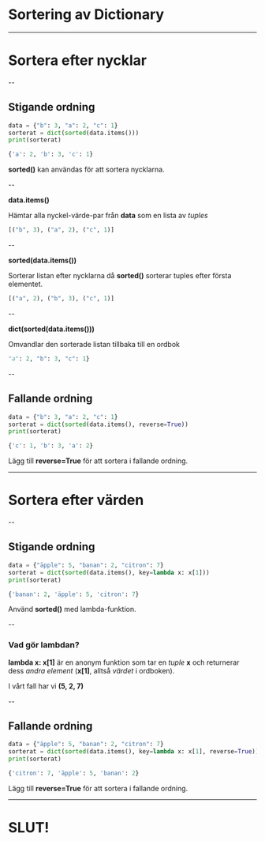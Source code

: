 # Sortering av Dictionary

---

# Sortera efter nycklar

--

## Stigande ordning

```python []
data = {"b": 3, "a": 2, "c": 1}
sorterat = dict(sorted(data.items()))
print(sorterat)
```

```python []
{'a': 2, 'b': 3, 'c': 1}
```

**sorted()** kan användas för att sortera nycklarna.

--

**data.items()**

Hämtar alla nyckel-värde-par från **data** som en lista av _tuples_

```python []
[("b", 3), ("a", 2), ("c", 1)]
```

--

**sorted(data.items())**

Sorterar listan efter nycklarna då **sorted()** sorterar tuples efter första elementet.

```python []
[("a", 2), ("b", 3), ("c", 1)]
```

--

**dict(sorted(data.items()))**

Omvandlar den sorterade listan tillbaka till en ordbok

```python []
"a": 2, "b": 3, "c": 1}
```

--

## Fallande ordning

```python []
data = {"b": 3, "a": 2, "c": 1}
sorterat = dict(sorted(data.items(), reverse=True))
print(sorterat)
```

```python []
{'c': 1, 'b': 3, 'a': 2}
```

Lägg till **reverse=True** för att sortera i fallande ordning.

---

# Sortera efter värden

--

## Stigande ordning

```python []
data = {"äpple": 5, "banan": 2, "citron": 7}
sorterat = dict(sorted(data.items(), key=lambda x: x[1]))
print(sorterat)
```

```python []
{'banan': 2, 'äpple': 5, 'citron': 7}
```

Använd **sorted()** med lambda-funktion.

--

### Vad gör lambdan?

**lambda x: x[1]** är en anonym funktion som tar en _tuple_ **x** och returnerar dess _andra element_ (**x[1]**, alltså _värdet_ i ordboken).

I vårt fall har vi **(5, 2, 7)**

--

## Fallande ordning

```python []
data = {"äpple": 5, "banan": 2, "citron": 7}
sorterat = dict(sorted(data.items(), key=lambda x: x[1], reverse=True))
print(sorterat)
```

```python []
{'citron': 7, 'äpple': 5, 'banan': 2}
```

Lägg till **reverse=True** för att sortera i fallande ordning.

---

# SLUT!
